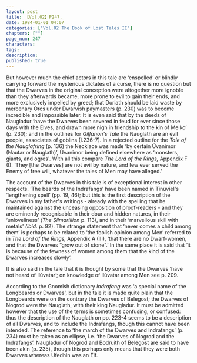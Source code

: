 ```yaml
---
layout: post
title: 【Vol.02】P247.
date: 1984-01-01 04:07
categories: ["Vol.02 The Book of Lost Tales II"]
chapters: [""]
page_num: 247
characters: 
tags: 
description: 
published: true
---
```


<p style="text-indent: 0;">
But however much the chief actors in this tale are ‘enspelled’ or blindly carrying forward the mysterious dictates of a curse, there is no question but that the Dwarves in the original conception were altogether more ignoble than they afterwards became, more prone to evil to gain their ends, and more exclusively impelled by greed; that Doriath should be laid waste by mercenary Orcs under Dwarvish paymasters (p. 230) was to become incredible and impossible later. It is even said that by the deeds of Naugladur ‘have the Dwarves been severed in feud for ever since those days with the Elves, and drawn more nigh in friendship to the kin of Melko’ (p. 230); and in the outlines for <I>Gilfanon's Tale </I>the Nauglath are an evil people, associates of goblins (I.236-7). In a rejected outline for the <I>Tale of the Nauglafring </I>(p. 136) the Necklace was made ‘by certain Úvanimor (Nautar or Nauglath)’, Úvanimor being defined elsewhere as ‘monsters, giants, and ogres'. With all this compare <I>The Lord of the Rings, </I>Appendix F (I): ‘They [the Dwarves] are not evil by nature, and few ever served the Enemy of free will, whatever the tales of Men may have alleged.’
</p>

The account of the Dwarves in this tale is of exceptional interest in other respects. ‘The beards of the Indrafangs’ have been named in Tinúviel's ‘lengthening spell’ (pp. 19, 46); but this is the first description of the Dwarves in my father's writings - already with the spelling that he maintained against the unceasing opposition of proof-readers - and they are eminently recognisable in their dour and hidden natures, in their ‘unloveliness’ <I>(The Silmarillion </I>p. 113), and in their ‘marvellous skill with metals' <I>(ibid. </I>p. 92). The strange statement that ‘never comes a child among them’ is perhaps to be related to ‘the foolish opinion among Men’ referred to in <I>The Lord of the Rings, </I>Appendix A (III), ‘that there are no Dwarf-women, and that the Dwarves “grow out of stone”.’ In the same place it is said that ‘it is because of the fewness of women among them that the kind of the Dwarves increases slowly’.

It is also said in the tale that it is thought by some that the Dwarves ‘have not heard of Ilúvatar’; on knowledge of Ilúvatar among Men see p. 209.

According to the Gnomish dictionary <I>Indrafang </I>was ‘a special name of the Longbeards or Dwarves', but in the tale it is made quite plain that the Longbeards were on the contrary the Dwarves of Belegost; the Dwarves of Nogrod were the Nauglath, with their king Naugladur. It must be admitted however that the use of the terms is sometimes confusing, or confused: thus the description of the Nauglath on pp. 223-4 seems to be a description of all Dwarves, and to include the Indrafangs, though this cannot have been intended. The reference to ‘the march of the Dwarves and Indrafangs’ (p. 234) must be taken as an ellipse, i.e. ‘the Dwarves of Nogrod and the Indrafangs’. Naugladur of Nogrod and Bodruith of Belegost are said to have been akin (p. 235), though this perhaps only means that they were both Dwarves whereas Ufedhin was an Elf.


